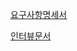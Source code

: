 [요구사항명세서][googlelink]

[googlelink]: https://docs.google.com/document/d/1JTnrDj6HTnXNid5o99Op5y5KTId5fCa8yyp8gBG9jkw/edit?usp=sharing

[인터뷰문서][googlelink]

[googlelink]: https://docs.google.com/document/d/141I1xgxJefbf6XGRqIOfg3o4Bw0-eGMZ55cVNmkT_Oc/edit?usp=sharing
